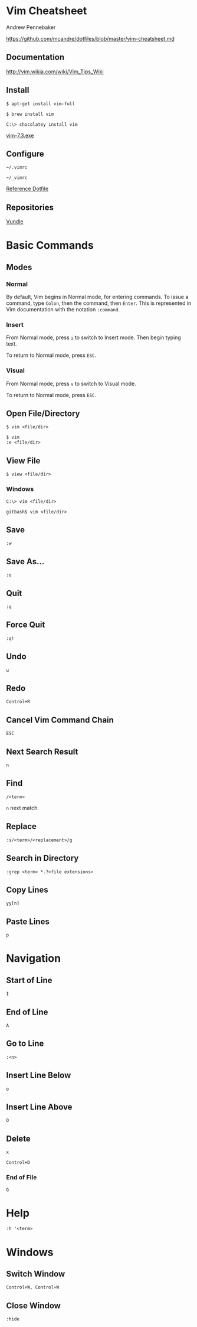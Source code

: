 # Vim Cheatsheet

Andrew Pennebaker

https://github.com/mcandre/dotfiles/blob/master/vim-cheatsheet.md

## Documentation

http://vim.wikia.com/wiki/Vim_Tips_Wiki

## Install

    $ apt-get install vim-full

    $ brew install vim

    C:\> chocolatey install vim

[vim-7.3.exe](http://www.vim.org/download.php#pc)

## Configure

    ~/.vimrc

    ~/_vimrc

[Reference Dotfile](https://github.com/mcandre/dotfiles/blob/master/.vimrc)

## Repositories

[Vundle](https://github.com/gmarik/vundle)

# Basic Commands

## Modes

### Normal

By default, Vim begins in Normal mode, for entering commands. To issue a command, type `Colon`, then the command, then `Enter`. This is represented in Vim documentation with the notation `:command`.

### Insert

From Normal mode, press `i` to switch to Insert mode. Then begin typing text.

To return to Normal mode, press `ESC`.

### Visual

From Normal mode, press `v` to switch to Visual mode.

To return to Normal mode, press `ESC`.

## Open File/Directory

    $ vim <file/dir>

    $ vim
    :e <file/dir>

## View File

    $ view <file/dir>

### Windows

    C:\> vim <file/dir>

    gitbash$ vim <file/dir>

## Save

    :w

## Save As...

    :o

## Quit

    :q

## Force Quit

    :q!

## Undo

    u

## Redo

    Control+R

## Cancel Vim Command Chain

    ESC

## Next Search Result

    n

## Find

    /<term>

`n` next match.

## Replace

    :s/<term>/<replacement>/g

## Search in Directory

    :grep <term> *.?<file extensions>

## Copy Lines

    yy[n]

## Paste Lines

    p

# Navigation

## Start of Line

    I

## End of Line

    A

## Go to Line

    :<n>

## Insert Line Below

    o

## Insert Line Above

    O

## Delete

    x

    Control+D

### End of File

    G

# Help

    :h '<term>

# Windows

## Switch Window

    Control+W, Control+W

## Close Window

    :hide
